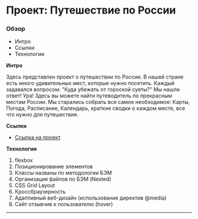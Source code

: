 # Проект: Путешествие по России

### Обзор
* Интро
* Ссылки
* Технологии

**Интро**

Здесь представлен проект о путешествии по России.
В нашей стране есть много удивительных мест, которые нужно посетить.
Каждый задавался вопросом: "Куда убежать от гороской суеты?"
Мы нашли ответ! Ура!
Здесь вы можете найти путеводитель по прекрасным местам России. Мы старались собрать все самое необходимое: Карты, Погода, Расписание, Календарь, краткие сводки о каждом месте, все что нужно для путешествия.

**Ссылки**

* [Ссылка на проект](https://natalibm.github.io/russian-travel/)

**Технологии**

1. flexbox
2. Позиционирование элементов
3. Классы названы по методологии БЭМ
4. Организация файлов по БЭМ (Nested)
5. CSS Grid Layout
6. Кроссбраузерность
7. Адаптивный веб-дизайн (использование директив @media)
8. Сайт отзывчив к пользователю (hover)
__________________________